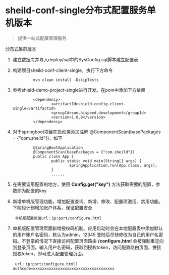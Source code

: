 # sheild-conf-single分布式配置服务单机版本

>提供一站式配置管理服务

[分布式集群版本](https://github.com/TaXueWWL/shield-conf)

		
1. 建立数据库并导入deploy/sql中的SysConfig.sql脚本建立配置表
2. 构建项目sheild-conf-client-single，执行下方命令

                mvn clean install -DskipTests

4. 参考shield-demo-project-single进行开发。在pom中添加下方依赖

                <dependency>
                        <artifactId>shield-config-client-single</artifactId>
                        <groupId>com.hispeed.development</groupId>
                        <version>1.0.0</version>
                </dependency>

5. 对于springboot项目在启动类添加注解 @ComponentScan(basePackages = {"com.sheild"})，如下

                @SpringBootApplication
                @ComponentScan(basePackages = {"com.sheild"})
                public class App {
                        public static void main(String[] args) {
                                SpringApplication.run(App.class, args);
                        }
                        ......

6. 在需要调用配置的地方，使用 **Config.get("key")** 方法获取需要的配置，参数即为配置的key
7. 新增单机版管理功能，增加配置查询、新增、修改、配置项激活、禁用功能。下阶段计划增加账户体系，保证配置安全

        单机版配置页面url：ip:port/configure.html
        
8. 单机版配置管理页面新增授权码机制。应用启动时会在本地配置表中添加默认的用户账户名密码，默认为admin，12345
登陆后尽快修改为自己的用户名密码。不登录的情况下直接访问配置页面路由   **/configure.html** 会被强制重定向
到登录页面。输入用户名密码，获取到授权token，访问配置路由页面，拼接授权token，即可进入配置管理页面。

        url：ip:port/configure.html?authcode=xxxxxxxxxxxxxxxxxxxxxxxxxxxxxxxxxxxx
   